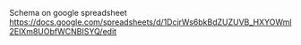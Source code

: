Schema on google spreadsheet
https://docs.google.com/spreadsheets/d/1DcjrWs6bkBdZUZUVB_HXYOWml2ElXm8UObfWCNBISYQ/edit


